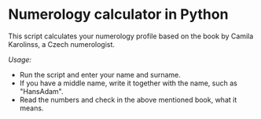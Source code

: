 # Numerology calculator in Python

This script calculates your numerology profile based on the book by Camila Karolinss, a Czech numerologist.

*Usage:*

* Run the script and enter your name and surname.
* If you have a middle name, write it together with the name, such as "HansAdam".
* Read the numbers and check in the above mentioned book, what it means.
